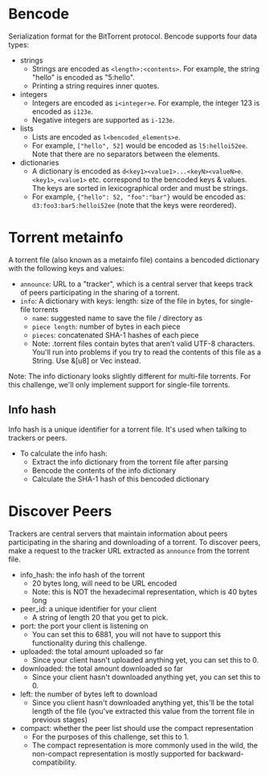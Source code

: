 # Bencode

Serialization format for the BitTorrent protocol. Bencode supports four data types:

- strings
  - Strings are encoded as `<length>:<contents>`. For example, the string "hello" is encoded as "5:hello".
  - Printing a string requires inner quotes.
- integers
  - Integers are encoded as `i<integer>e`. For example, the integer 123 is encoded as `i123e`.
  - Negative integers are supported as `i-123e`.
- lists
  - Lists are encoded as `l<bencoded_elements>e`.
  - For example, `["hello", 52]` would be encoded as `l5:helloi52ee`. Note that there are no separators between the elements.
- dictionaries
  - A dictionary is encoded as `d<key1><value1>...<keyN><valueN>e`. `<key1>`, `<value1>` etc. correspond to the bencoded keys & values. The keys are sorted in lexicographical order and must be strings.
  - For example, `{"hello": 52, "foo":"bar"}` would be encoded as: `d3:foo3:bar5:helloi52ee` (note that the keys were reordered).

# Torrent metainfo

A torrent file (also known as a metainfo file) contains a bencoded dictionary with the following keys and values:

- `announce`: URL to a "tracker", which is a central server that keeps track of peers participating in the sharing of a torrent.
- `info`:
  A dictionary with keys:
  length: size of the file in bytes, for single-file torrents
  - `name`: suggested name to save the file / directory as
  - `piece length`: number of bytes in each piece
  - `pieces`: concatenated SHA-1 hashes of each piece
  - Note: .torrent files contain bytes that aren’t valid UTF-8 characters. You'll run into problems if you try to read the contents of this file as a String. Use &[u8] or Vec<u8> instead.

Note: The info dictionary looks slightly different for multi-file torrents. For this challenge, we'll only implement support for single-file torrents.

## Info hash

Info hash is a unique identifier for a torrent file. It's used when talking to trackers or peers.

- To calculate the info hash:
  - Extract the info dictionary from the torrent file after parsing
  - Bencode the contents of the info dictionary
  - Calculate the SHA-1 hash of this bencoded dictionary

# Discover Peers

Trackers are central servers that maintain information about peers participating in the sharing and downloading of a torrent. To discover peers, make a request to the tracker URL extracted as `announce` from the torrent file.

- info_hash: the info hash of the torrent
  - 20 bytes long, will need to be URL encoded
  - Note: this is NOT the hexadecimal representation, which is 40 bytes long
- peer_id: a unique identifier for your client
  - A string of length 20 that you get to pick.
- port: the port your client is listening on
  - You can set this to 6881, you will not have to support this functionality during this challenge.
- uploaded: the total amount uploaded so far
  - Since your client hasn't uploaded anything yet, you can set this to 0.
- downloaded: the total amount downloaded so far
  - Since your client hasn't downloaded anything yet, you can set this to 0.
- left: the number of bytes left to download
  - Since you client hasn't downloaded anything yet, this'll be the total length of the file (you've extracted this value from the torrent file in previous stages)
- compact: whether the peer list should use the compact representation
  - For the purposes of this challenge, set this to 1.
  - The compact representation is more commonly used in the wild, the non-compact representation is mostly supported for backward-compatibility.

